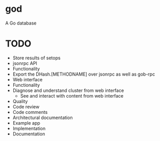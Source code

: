 god
===

A Go database

# TODO

* Store results of setops
* jsonrpc API
 * Functionality
  * Export the DHash.[METHODNAME] over jsonrpc as well as gob-rpc
* Web interface
 * Functionality
  * Diagnose and understand cluster from web interface
	* See and interact with content from web interface
* Quality
 * Code review
 * Code comments
 * Architectural documentation
* Example app
 * Implementation
 * Documentation
